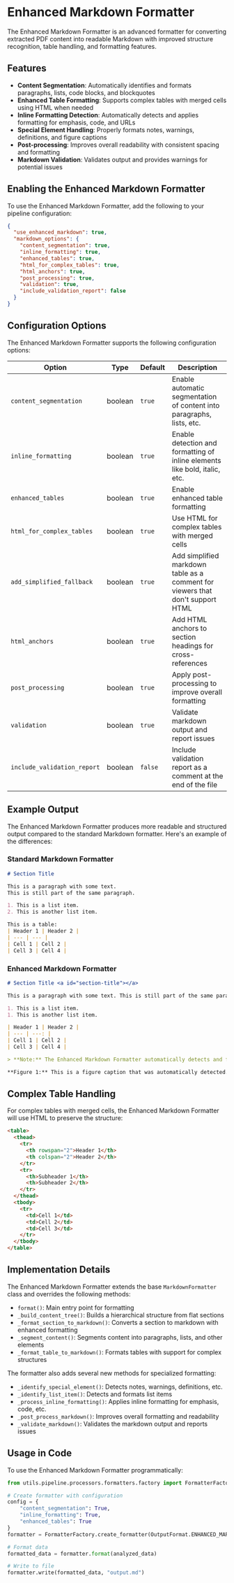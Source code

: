 # Enhanced Markdown Formatter

The Enhanced Markdown Formatter is an advanced formatter for converting extracted PDF content into readable Markdown with improved structure recognition, table handling, and formatting features.

## Features

- **Content Segmentation**: Automatically identifies and formats paragraphs, lists, code blocks, and blockquotes
- **Enhanced Table Formatting**: Supports complex tables with merged cells using HTML when needed
- **Inline Formatting Detection**: Automatically detects and applies formatting for emphasis, code, and URLs
- **Special Element Handling**: Properly formats notes, warnings, definitions, and figure captions
- **Post-processing**: Improves overall readability with consistent spacing and formatting
- **Markdown Validation**: Validates output and provides warnings for potential issues

## Enabling the Enhanced Markdown Formatter

To use the Enhanced Markdown Formatter, add the following to your pipeline configuration:

```json
{
  "use_enhanced_markdown": true,
  "markdown_options": {
    "content_segmentation": true,
    "inline_formatting": true,
    "enhanced_tables": true,
    "html_for_complex_tables": true,
    "html_anchors": true,
    "post_processing": true,
    "validation": true,
    "include_validation_report": false
  }
}
```

## Configuration Options

The Enhanced Markdown Formatter supports the following configuration options:

| Option | Type | Default | Description |
|--------|------|---------|-------------|
| `content_segmentation` | boolean | `true` | Enable automatic segmentation of content into paragraphs, lists, etc. |
| `inline_formatting` | boolean | `true` | Enable detection and formatting of inline elements like bold, italic, etc. |
| `enhanced_tables` | boolean | `true` | Enable enhanced table formatting |
| `html_for_complex_tables` | boolean | `true` | Use HTML for complex tables with merged cells |
| `add_simplified_fallback` | boolean | `true` | Add simplified markdown table as a comment for viewers that don't support HTML |
| `html_anchors` | boolean | `true` | Add HTML anchors to section headings for cross-references |
| `post_processing` | boolean | `true` | Apply post-processing to improve overall formatting |
| `validation` | boolean | `true` | Validate markdown output and report issues |
| `include_validation_report` | boolean | `false` | Include validation report as a comment at the end of the file |

## Example Output

The Enhanced Markdown Formatter produces more readable and structured output compared to the standard Markdown formatter. Here's an example of the differences:

### Standard Markdown Formatter

```markdown
# Section Title

This is a paragraph with some text.
This is still part of the same paragraph.

1. This is a list item.
2. This is another list item.

This is a table:
| Header 1 | Header 2 |
| --- | --- |
| Cell 1 | Cell 2 |
| Cell 3 | Cell 4 |
```

### Enhanced Markdown Formatter

```markdown
# Section Title <a id="section-title"></a>

This is a paragraph with some text. This is still part of the same paragraph.

1. This is a list item.
1. This is another list item.

| Header 1 | Header 2 |
| --- | ---: |
| Cell 1 | Cell 2 |
| Cell 3 | Cell 4 |

> **Note:** The Enhanced Markdown Formatter automatically detects and formats notes.

**Figure 1:** This is a figure caption that was automatically detected.
```

## Complex Table Handling

For complex tables with merged cells, the Enhanced Markdown Formatter will use HTML to preserve the structure:

```html
<table>
  <thead>
    <tr>
      <th rowspan="2">Header 1</th>
      <th colspan="2">Header 2</th>
    </tr>
    <tr>
      <th>Subheader 1</th>
      <th>Subheader 2</th>
    </tr>
  </thead>
  <tbody>
    <tr>
      <td>Cell 1</td>
      <td>Cell 2</td>
      <td>Cell 3</td>
    </tr>
  </tbody>
</table>
```

## Implementation Details

The Enhanced Markdown Formatter extends the base `MarkdownFormatter` class and overrides the following methods:

- `format()`: Main entry point for formatting
- `_build_content_tree()`: Builds a hierarchical structure from flat sections
- `_format_section_to_markdown()`: Converts a section to markdown with enhanced formatting
- `_segment_content()`: Segments content into paragraphs, lists, and other elements
- `_format_table_to_markdown()`: Formats tables with support for complex structures

The formatter also adds several new methods for specialized formatting:

- `_identify_special_element()`: Detects notes, warnings, definitions, etc.
- `_identify_list_item()`: Detects and formats list items
- `_process_inline_formatting()`: Applies inline formatting for emphasis, code, etc.
- `_post_process_markdown()`: Improves overall formatting and readability
- `_validate_markdown()`: Validates the markdown output and reports issues

## Usage in Code

To use the Enhanced Markdown Formatter programmatically:

```python
from utils.pipeline.processors.formatters.factory import FormatterFactory, OutputFormat

# Create formatter with configuration
config = {
    "content_segmentation": True,
    "inline_formatting": True,
    "enhanced_tables": True
}
formatter = FormatterFactory.create_formatter(OutputFormat.ENHANCED_MARKDOWN, config)

# Format data
formatted_data = formatter.format(analyzed_data)

# Write to file
formatter.write(formatted_data, "output.md")

